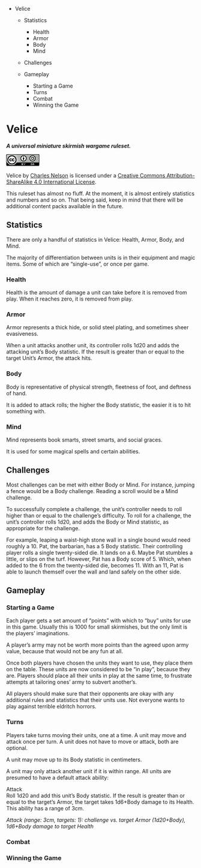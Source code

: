 -   Velice
    -   Statistics
        -   Health
        -   Armor
        -   Body
        -   Mind

    -   Challenges
    -   Gameplay
        -   Starting a Game
        -   Turns
        -   Combat
        -   Winning the Game


Velice
======

***A universal miniature skirmish wargame ruleset.***

[![Creative Commons License](src/images/cc-by-sa.png "CC-By-SA")](http://creativecommons.org/licenses/by-sa/4.0/)

<span xmlns:dct="http://purl.org/dc/terms/" href="http://purl.org/dc/dcmitype/Text" property="dct:title" rel="dct:type"> Velice</span> by <a xmlns:cc="http://creativecommons.org/ns#" href="https://github.com/cnelsonsic/velice" property="cc:attributionName" rel="cc:attributionURL"> [Charles Nelson](https://github.com/cnelsonsic/velice)</a> is licensed under a [Creative Commons Attribution-ShareAlike 4.0 International License](http://creativecommons.org/licenses/by-sa/4.0/).

This ruleset has almost no fluff. At the moment, it is almost entirely statistics and numbers and so on. That being said, keep in mind that there will be additional content packs available in the future.

<!-- Add note about licensing, use, etc. -->

Statistics
----------

There are only a handful of statistics in Velice: Health, Armor, Body, and Mind.

The majority of differentiation between units is in their equipment and magic items. Some of which are “single-use”, or once per game.

### Health

Health is the amount of damage a unit can take before it is removed from play. When it reaches zero, it is removed from play.

### Armor

Armor represents a thick hide, or solid steel plating, and sometimes sheer evasiveness.

When a unit attacks another unit, its controller rolls 1d20 and adds the attacking unit’s Body statistic. If the result is greater than or equal to the target Unit’s Armor, the attack hits.

### Body

Body is representative of physical strength, fleetness of foot, and deftness of hand.

It is added to attack rolls; the higher the Body statistic, the easier it is to hit something with.

### Mind

Mind represents book smarts, street smarts, and social graces.

It is used for some magical spells and certain abilities.

Challenges
----------

Most challenges can be met with either Body or Mind. For instance, jumping a fence would be a Body challenge. Reading a scroll would be a Mind challenge.

To successfully complete a challenge, the unit’s controller needs to roll higher than or equal to the challenge’s difficulty. To roll for a challenge, the unit’s controller rolls 1d20, and adds the Body or Mind statistic, as appropriate for the challenge.

For example, leaping a waist-high stone wall in a single bound would need roughly a 10. Pat, the barbarian, has a 5 Body statistic. Their controlling player rolls a single twenty-sided die. It lands on a 6. Maybe Pat stumbles a little, or slips on the turf. However, Pat has a Body score of 5. Which, when added to the 6 from the twenty-sided die, becomes 11. With an 11, Pat is able to launch themself over the wall and land safely on the other side.

Gameplay
--------

### Starting a Game

Each player gets a set amount of “points” with which to “buy” units for use in this game. Usually this is 1000 for small skirmishes, but the only limit is the players’ imaginations.

A player’s army may not be worth more points than the agreed upon army value, because that would not be any fun at all.

Once both players have chosen the units they want to use, they place them on the table. These units are now considered to be “in play”, because they are. Players should place all their units in play at the same time, to frustrate attempts at tailoring ones’ army to subvert another’s.

All players should make sure that their opponents are okay with any additional rules and statistics that their units use. Not everyone wants to play against terrible eldritch horrors.

### Turns

Players take turns moving their units, one at a time. A unit may move and attack once per turn. A unit does not have to move or attack, both are optional.

A unit may move up to its Body statistic in centimeters.

A unit may only attack another unit if it is within range. All units are presumed to have a default attack ability:

<!-- See src/abilities.mkd -->
Attack  
Roll 1d20 and add this unit’s Body statistic. If the result is greater than or equal to the target’s Armor, the target takes 1d6+Body damage to its Health. This ability has a range of 3cm.

*Attack (range: 3cm, targets: 1): challenge vs. target Armor (1d20+Body), 1d6+Body damage to target Health*

### Combat

### Winning the Game

